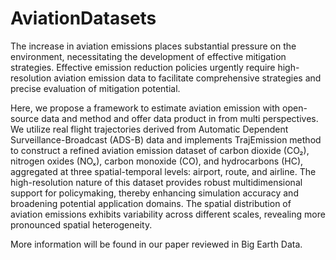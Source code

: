 # AviationDatasets

The increase in aviation emissions places substantial pressure on the environment, necessitating the development of effective mitigation strategies. Effective emission reduction policies urgently require high-resolution aviation emission data to facilitate comprehensive strategies and precise evaluation of mitigation potential. 

Here, we propose a framework to estimate aviation emission with open-source data and method and offer data product in from multi perspectives. We utilize real flight trajectories derived from Automatic Dependent Surveillance-Broadcast (ADS-B) data and implements TrajEmission method to construct a refined aviation emission dataset of carbon dioxide (CO₂), nitrogen oxides (NOₓ), carbon monoxide (CO), and hydrocarbons (HC), aggregated at three spatial-temporal levels: airport, route, and airline. The high-resolution nature of this dataset provides robust multidimensional support for policymaking, thereby enhancing simulation accuracy and broadening potential application domains. The spatial distribution of aviation emissions exhibits variability across different scales, revealing more pronounced spatial heterogeneity. 

More information will be found in our paper reviewed in Big Earth Data.

